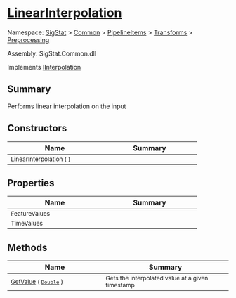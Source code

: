 # [LinearInterpolation](./LinearInterpolation.md)

Namespace: [SigStat]() > [Common](./../../../README.md) > [PipelineItems]() > [Transforms]() > [Preprocessing](./README.md)

Assembly: SigStat.Common.dll

Implements [IInterpolation](./IInterpolation.md)

## Summary
Performs linear interpolation on the input

## Constructors

| Name | Summary | 
| --- | --- | 
| <sub>LinearInterpolation (  )</sub><div style="width: 200px">| <sub></sub><div style="width: 200px">| <br>


## Properties

| Name | Summary | 
| --- | --- | 
| <sub>FeatureValues</sub><div style="width: 200px">| <sub></sub><div style="width: 200px">| <br>
| <sub>TimeValues</sub><div style="width: 200px">| <sub></sub><div style="width: 200px">| <br>


## Methods

| Name | Summary | 
| --- | --- | 
| <sub>[GetValue](./Methods/LinearInterpolation-100663765.md) ( [`Double`](https://docs.microsoft.com/en-us/dotnet/api/System.Double) )</sub><div style="width: 200px">| <sub>Gets the interpolated value at a given timestamp</sub><div style="width: 200px">| <br>


